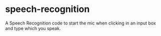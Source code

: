 # speech-recognition
A Speech Recognition code to start the mic when clicking in an input box and type which you speak.

